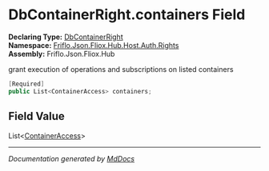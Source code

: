 ﻿<!--  
  <auto-generated>   
    The contents of this file were generated by a tool.  
    Changes to this file may be list if the file is regenerated  
  </auto-generated>   
-->

# DbContainerRight.containers Field

**Declaring Type:** [DbContainerRight](../index.md)  
**Namespace:** [Friflo.Json.Fliox.Hub.Host.Auth.Rights](../../index.md)  
**Assembly:** Friflo.Json.Fliox.Hub

grant execution of operations and subscriptions on listed containers

```csharp
[Required]
public List<ContainerAccess> containers;
```

## Field Value

List\<[ContainerAccess](../../ContainerAccess/index.md)\>

___

*Documentation generated by [MdDocs](https://github.com/ap0llo/mddocs)*
